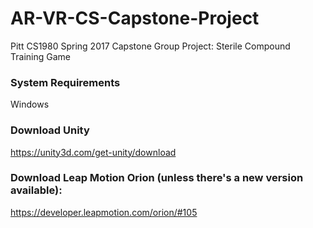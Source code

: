 # AR-VR-CS-Capstone-Project
Pitt CS1980 Spring 2017 Capstone Group Project: Sterile Compound Training Game

### System Requirements                                                                             
Windows

### Download Unity                                                                             
https://unity3d.com/get-unity/download
                                                                            
### Download Leap Motion Orion (unless there's a new version available):                          
https://developer.leapmotion.com/orion/#105
